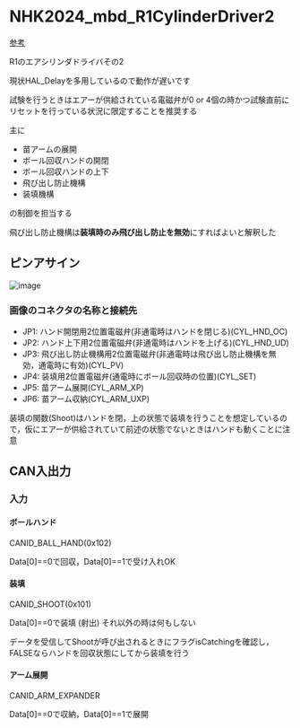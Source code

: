 # NHK2024_mbd_R1CylinderDriver2
[参考](https://t-semi.esa.io/posts/57)


R1のエアシリンダドライバその2


現状HAL_Delayを多用しているので動作が遅いです


試験を行うときはエアーが供給されている電磁弁が0 or 4個の時かつ試験直前にリセットを行っている状況に限定することを推奨する

主に
- 苗アームの展開
- ボール回収ハンドの開閉
- ボール回収ハンドの上下
- 飛び出し防止機構
- 装填機構

の制御を担当する

飛び出し防止機構は**装填時のみ飛び出し防止を無効**にすればよいと解釈した

## ピンアサイン
 ![image](https://github.com/T-semi-Tohoku-Uni/NHK2024_mbd_R1CylinderDriver2/assets/43599353/1e62f076-5098-4780-b2e2-6811a0ebd2f0)

### 画像のコネクタの名称と接続先
 - JP1: ハンド開閉用2位置電磁弁(非通電時はハンドを閉じる)(CYL_HND_OC)
 - JP2: ハンド上下用2位置電磁弁(非通電時はハンドを上げる)(CYL_HND_UD)
 - JP3: 飛び出し防止機構用2位置電磁弁(非通電時は飛び出し防止機構を無効，通電時に有効)(CYL_PV)
 - JP4: 装填用2位置電磁弁(通電時にボール回収時の位置)(CYL_SET)
 - JP5: 苗アーム展開(CYL_ARM_XP)
 - JP6: 苗アーム収納(CYL_ARM_UXP)

装填の関数(Shoot)はハンドを閉，上の状態で装填を行うことを想定しているので，仮にエアーが供給されていて前述の状態でないときはハンドも動くことに注意

## CAN入出力
### 入力
#### ボールハンド
CANID_BALL_HAND(0x102)

Data[0]==0で回収，Data[0]==1で受け入れOK

#### 装填
CANID_SHOOT(0x101)

Data[0]==0で装填 (射出) それ以外の時は何もしない

データを受信してShootが呼び出されるときにフラグisCatchingを確認し，FALSEならハンドを回収状態にしてから装填を行う

#### アーム展開
CANID_ARM_EXPANDER

Data[0]==0で収納，Data[0]==1で展開
